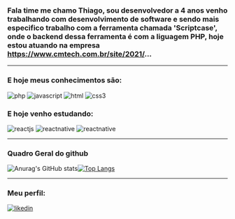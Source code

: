 ### Fala time me chamo Thiago, sou desenvolvedor a 4 anos venho trabalhando com desenvolvimento de software e sendo mais especifico trabalho com a ferramenta chamada 'Scriptcase', onde o backend dessa ferramenta é com a liguagem PHP, hoje estou atuando na empresa https://www.cmtech.com.br/site/2021/...

<hr>

### E hoje meus conhecimentos são:

![php](https://img.shields.io/badge/PHP-777BB4?style=for-the-badge&logo=php&logoColor=white)
![javascript](https://img.shields.io/badge/JavaScript-F7DF1E?style=for-the-badge&logo=javascript&logoColor=black)
![html](https://img.shields.io/badge/HTML5-E34F26?style=for-the-badge&logo=html5&logoColor=white)
![css3](https://img.shields.io/badge/CSS3-1572B6?style=for-the-badge&logo=css3&logoColor=white)

### E hoje venho <b>estudando</b>:

![reactjs](https://img.shields.io/badge/React-20232A?style=for-the-badge&logo=react&logoColor=61DAFB)
![reactnative](https://img.shields.io/badge/React_Native-20232A?style=for-the-badge&logo=react&logoColor=61DAFB)
![reactnative](https://img.shields.io/badge/Node.js-43853D?style=for-the-badge&logo=node.js&logoColor=white)


<hr>

### Quadro Geral do github

![Anurag's GitHub stats](https://github-readme-stats.vercel.app/api?username=thiagoadssilva&show_icons=true&theme=radical)[![Top Langs](https://github-readme-stats.vercel.app/api/top-langs/?username=thiagoadssilva&layout=compact)](https://github.com/anuraghazra/github-readme-stats)

<hr>

### Meu perfil:

[![likedin](https://img.shields.io/badge/LinkedIn-0077B5?style=for-the-badge&logo=linkedin&logoColor=white)](https://www.linkedin.com/in/thiagojosedasilva/)

